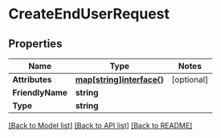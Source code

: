 # CreateEndUserRequest

## Properties
Name | Type | Notes
------------ | ------------- | -------------
**Attributes** | [**map[string]interface{}**](.md) | [optional] 
**FriendlyName** | **string** | 
**Type** | **string** | 

[[Back to Model list]](../README.md#documentation-for-models) [[Back to API list]](../README.md#documentation-for-api-endpoints) [[Back to README]](../README.md)


